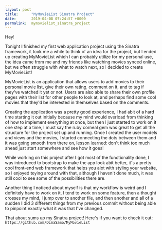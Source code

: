 ```yaml
---
layout: post
title:      "MyMovieList Sinatra Project"
date:       2019-04-08 07:24:57 +0000
permalink:  mymovielist_sinatra_project
---
```



Hey!

Tonight I finished my first web application project using the Sinatra framework, it took me a while to think of an idea for the project, but I ended up creating MyMovieList which I can probably utilize for my personal use, the idea came from me and my friends like watching movies synced online, but we often struggle with what to watch next, so I decided to create MyMovieList!

MyMovieList is an application that allows users to add movies to their personal movie list, give their own rating, comment on it, and to tag if they've watched it yet or not. Users are also able to share their own profile pages with their list for other people to look at, and perhaps find some cool movies that they'd be interested in themselves based on the comments.

Creating the application was a pretty good experience, I had abit of a hard time starting it out initially because my mind would overload from thinking of how to implement everything at once, but then I just started to work on it one step at a time, I must say the ruby corneal gem was great to get all the structure for the project set up and running. Once I created the user models and views and the movies, I started connecting the dots between them and it was going smooth from there on, lesson learned: don't think too much ahead just start somewhere and see how it goes!

While working on this project after I got most of the functionality done, I was introduced to bootstrap to make the app look abit better, it's a pretty cool front-end web framework that helps you alot with styling your website, so I enjoyed toying around with that, although I haven't done much, it was still cool to see some of the possibilities there are.

Another thing I noticed about myself is that my workflow is weird and I definitely have to work on it, I tend to work on some feature, then a thought crosses my mind, I jump over to another file, and then another and all of a sudden I did 3 different things from my previous commit without being able to pinpoint exactly what it was that I've changed.

That about sums up my Sinatra project!
Here's if you want to check it out: `https://github.com/DimaSamo/MyMovieList`
